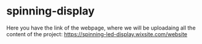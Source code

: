 # spinning-display
Here you have the link of the webpage, where we will be uploadaing all the content of the project: 
https://spinning-led-display.wixsite.com/website
